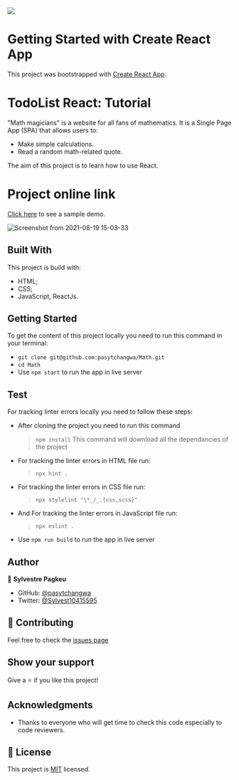 ![](https://img.shields.io/badge/Microverse-blueviolet)

# Getting Started with Create React App

This project was bootstrapped with [Create React App](https://github.com/facebook/create-react-app).

# TodoList React: Tutorial

"Math magicians" is a website for all fans of mathematics. It is a Single Page App (SPA) that allows users to:

- Make simple calculations.
- Read a random math-related quote.

The aim of this project is to learn how to use React.

# Project online link

[Click here](https://pasytchangwa.github.io/Math/) to see a sample demo.

![Screenshot from 2021-08-19 15-03-33](https://user-images.githubusercontent.com/64914462/130065511-9edafd3b-6137-45d6-9132-2274e9d4e0d8.png)

## Built With

This project is build with:

- HTML;
- CSS;
- JavaScript, ReactJs.

## Getting Started

To get the content of this project locally you need to run this command in your terminal:

- `git clone git@github.com:pasytchangwa/Math.git`
- `cd Math`
- Use `npm start` to run the app in live server

## Test

For tracking linter errors locally you need to follow these steps:

- After cloning the project you need to run this command

  > `npm install`
  > This command will download all the dependancies of the project

- For tracking the linter errors in HTML file run:

  > `npx hint .`

- For tracking the linter errors in CSS file run:

  > `npx stylelint "\*_/_.{css,scss}"`

- And For tracking the linter errors in JavaScript file run:

  > `npx eslint .`

- Use `npm run build` to run the app in live server

## Author

👤 **Sylvestre Pagkeu**

- GitHub: [@pasytchangwa](https://github.com/pasytchangwa)
- Twitter: [@Sylvest10415595](https://twitter.com/Sylvest10415595)

## :handshake: Contributing

Feel free to check the [issues page](https://github.com/pasytchangwa/Math/issues)

## Show your support

Give a :star: if you like this project!

## Acknowledgments

- Thanks to everyone who will get time to check this code especially to code reviewers.

## 📝 License

This project is [MIT](./MIT.md) licensed.

